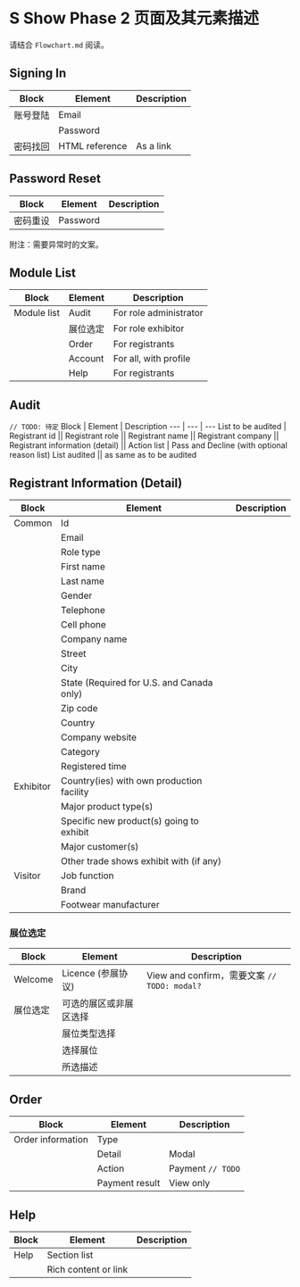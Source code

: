 # S Show Phase 2 页面及其元素描述
请结合 `Flowchart.md` 阅读。

## Signing In
Block | Element | Description
--- | --- | ---
账号登陆 | Email
|| Password
密码找回 | HTML reference | As a link

## Password Reset
Block | Element | Description
--- | --- | ---
密码重设 | Password

附注：需要异常时的文案。

## Module List
Block | Element | Description
--- | --- | ---
Module list | Audit | For role administrator
|| 展位选定 | For role exhibitor
|| Order | For registrants
|| Account | For all, with profile
|| Help | For registrants

## Audit
`// TODO: 待定`
Block | Element | Description
--- | --- | ---
List to be audited | Registrant id
|| Registrant role
|| Registrant name
|| Registrant company
|| Registrant information (detail)
|| Action list | Pass and Decline (with optional reason list)
List audited || as same as to be audited

## Registrant Information (Detail)
Block | Element | Description
--- | --- | ---
Common | Id
|| Email
|| Role type
|| First name
|| Last name
|| Gender
|| Telephone
|| Cell phone
|| Company name
|| Street
|| City
|| State (Required for U.S. and Canada only)
|| Zip code
|| Country
|| Company website
|| Category
|| Registered time
Exhibitor | Country(ies) with own production facility
|| Major product type(s)
|| Specific new product(s) going to exhibit
|| Major customer(s)
|| Other trade shows exhibit with (if any)
Visitor | Job function
|| Brand
|| Footwear manufacturer

### 展位选定
Block | Element | Description
--- | --- | ---
Welcome | Licence (参展协议) | View and confirm，需要文案 `// TODO: modal?`
展位选定 | 可选的展区或非展区选择
|| 展位类型选择
|| 选择展位
|| 所选描述

## Order
Block | Element | Description
--- | --- | ---
Order information | Type
|| Detail | Modal
|| Action | Payment `// TODO`
|| Payment result | View only

## Help
Block | Element | Description
--- | --- | ---
Help | Section list
|| Rich content or link

